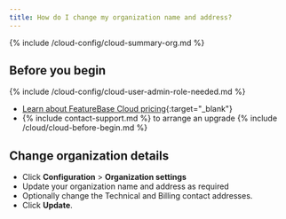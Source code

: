 ```yaml
---
title: How do I change my organization name and address?
---
```


{% include /cloud-config/cloud-summary-org.md %}

## Before you begin

{% include /cloud-config/cloud-user-admin-role-needed.md %}
* [Learn about FeatureBase Cloud pricing](https://www.featurebase.com/pricing){:target="_blank"}
* {% include contact-support.md %} to arrange an upgrade
{% include /cloud/cloud-before-begin.md %}

## Change organization details

* Click **Configuration** > **Organization settings**
* Update your organization name and address as required
* Optionally change the Technical and Billing contact addresses.
* Click **Update**.
